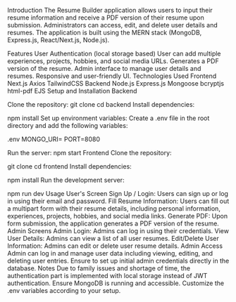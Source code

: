 Introduction
The Resume Builder application allows users to input their resume information and receive a PDF version of their resume upon submission. Administrators can access, edit, and delete user details and resumes. The application is built using the MERN stack (MongoDB, Express.js, React/Next.js, Node.js).

Features
User Authentication (local storage based)
User can add multiple experiences, projects, hobbies, and social media URLs.
Generates a PDF version of the resume.
Admin interface to manage user details and resumes.
Responsive and user-friendly UI.
Technologies Used
Frontend
Next.js
Axios
TailwindCSS
Backend
Node.js
Express.js
Mongoose
bcryptjs
html-pdf
EJS
Setup and Installation
Backend

Clone the repository:
git clone <your-backend-repo-url>
cd backend
Install dependencies:

npm install
Set up environment variables:
Create a .env file in the root directory and add the following variables:

.env
MONGO_URI=<your-mongodb-uri>
PORT=8080

Run the server:
npm start
Frontend
Clone the repository:

git clone <your-frontend-repo-url>
cd frontend
Install dependencies:

npm install
Run the development server:

npm run dev
Usage
User's Screen
Sign Up / Login:
Users can sign up or log in using their email and password.
Fill Resume Information:
Users can fill out a multipart form with their resume details, including personal information, experiences, projects, hobbies, and social media links.
Generate PDF:
Upon form submission, the application generates a PDF version of the resume.
Admin Screens
Admin Login:
Admins can log in using their credentials.
View User Details:
Admins can view a list of all user resumes.
Edit/Delete User Information:
Admins can edit or delete user resume details.
Admin Access
Admin can log in and manage user data including viewing, editing, and deleting user entries.
Ensure to set up initial admin credentials directly in the database.
Notes
Due to family issues and shortage of time, the authentication part is implemented with local storage instead of JWT authentication.
Ensure MongoDB is running and accessible.
Customize the .env variables according to your setup.
